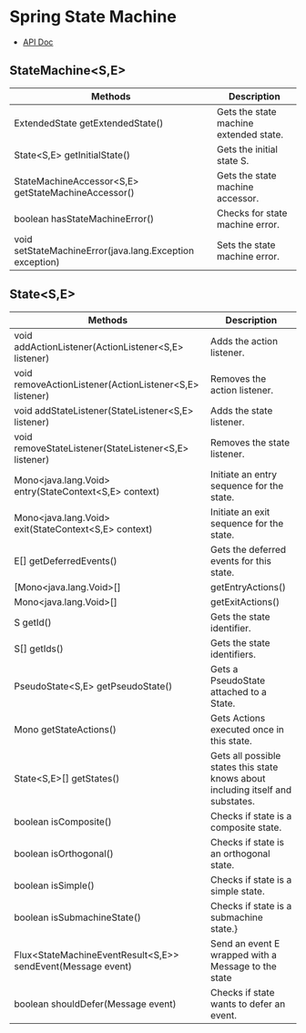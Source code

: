 # Spring State Machine
- [API Doc](https://docs.spring.io/spring-statemachine/docs/3.0.1/api/)

## StateMachine<S,E>
|Methods|Description|
|-------|----------|
| ExtendedState getExtendedState() |Gets the state machine extended state.|
|State<S,E> 	getInitialState()|Gets the initial state S.|
|StateMachineAccessor<S,E> 	getStateMachineAccessor()|Gets the state machine accessor.|
|boolean 	hasStateMachineError()|Checks for state machine error.|
|void 	setStateMachineError(java.lang.Exception exception)|Sets the state machine error.|

## State<S,E>
|Methods|Description|
|-------|----------|
|void addActionListener(ActionListener<S,E> listener)|Adds the action listener.|
|void 	removeActionListener(ActionListener<S,E> listener)|Removes the action listener.|
|void 	addStateListener(StateListener<S,E> listener)|Adds the state listener.|
|void 	removeStateListener(StateListener<S,E> listener)|Removes the state listener.|
|Mono<java.lang.Void> 	entry(StateContext<S,E> context)|Initiate an entry sequence for the state.|
|Mono<java.lang.Void> 	exit(StateContext<S,E> context)|Initiate an exit sequence for the state.|
|E[] 	getDeferredEvents()|Gets the deferred events for this state.|
[Mono<java.lang.Void>[]| 	getEntryActions()|Gets Actions executed entering in this state.|
|Mono<java.lang.Void>[]| 	getExitActions()|Gets Actions executed exiting from this state.|
|S 	getId()|Gets the state identifier.|
|S[] 	getIds()|Gets the state identifiers.|
|PseudoState<S,E> 	getPseudoState()|Gets a PseudoState attached to a State.|
|Mono 	getStateActions()|Gets Actions executed once in this state.|
|State<S,E>[] 	getStates()|Gets all possible states this state knows about including itself and substates.|
|boolean 	isComposite()|Checks if state is a composite state.|
|boolean 	isOrthogonal()|Checks if state is an orthogonal state.|
|boolean 	isSimple()|Checks if state is a simple state.|
|boolean 	isSubmachineState()|Checks if state is a submachine state.}
|Flux<StateMachineEventResult<S,E>> sendEvent(Message<E> event)|Send an event E wrapped with a Message to the state |
|boolean 	shouldDefer(Message<E> event)|Checks if state wants to defer an event.|
  
